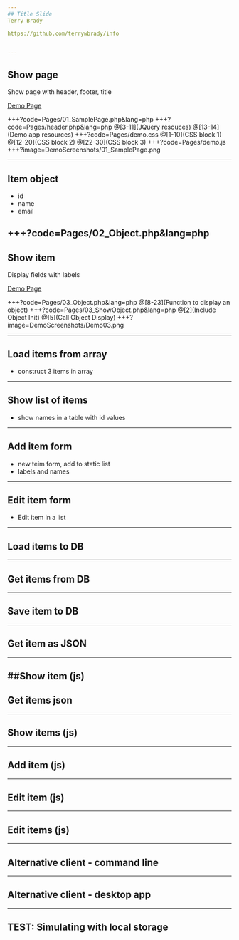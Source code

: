 ```yaml
---
## Title Slide
Terry Brady

https://github.com/terrywbrady/info


---
```

## Show page
Show page with header, footer, title

[Demo Page](https://tb-demo-terrywbradyc9.c9users.io/Pages/01_SamplePage.php)

+++?code=Pages/01_SamplePage.php&lang=php
+++?code=Pages/header.php&lang=php
@[3-11](JQuery resouces)
@[13-14](Demo app resources)
+++?code=Pages/demo.css
@[1-10](CSS block 1)
@[12-20](CSS block 2)
@[22-30](CSS block 3)
+++?code=Pages/demo.js
+++?image=DemoScreenshots/01_SamplePage.png

---
## Item object
* id
* name
* email

+++?code=Pages/02_Object.php&lang=php
---
## Show item
Display fields with labels

[Demo Page](https://tb-demo-terrywbradyc9.c9users.io/Pages/03_ShowObject.php)

+++?code=Pages/03_Object.php&lang=php
@[8-23](Function to display an object)
+++?code=Pages/03_ShowObject.php&lang=php
@[2](Include Object Init)
@[5](Call Object Display)
+++?image=DemoScreenshots/Demo03.png

---
## Load items from array
* construct 3 items in array

---
## Show list of items
* show names in a table with id values

---
## Add item form
* new teim form, add to static list
* labels and names

---
## Edit item form
* Edit item in a list

---
## Load items to DB
---
## Get items from DB
---
## Save item to DB
---
## Get item as JSON
---
##Show item (js)
---
## Get items json
---
## Show items (js)
---
## Add item (js)
---
## Edit item (js)
---
## Edit items (js)
---
## Alternative client - command line
---
## Alternative client - desktop app
---
## TEST: Simulating with local storage

